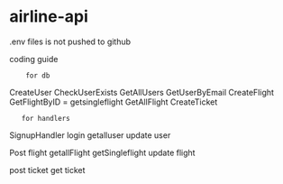 # airline-api


.env files is not pushed to github



coding guide

        for db
CreateUser
CheckUserExists
GetAllUsers
GetUserByEmail
CreateFlight
GetFlightByID = getsingleflight 
GetAllFlight
CreateTicket




       for handlers
SignupHandler
login
getalluser
update user


Post flight
getallFlight
getSingleflight
update flight

post ticket
get ticket
